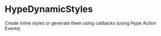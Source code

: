 # HypeDynamicStyles
Create inline styles or generate them using callbacks (using Hype Action Events)
